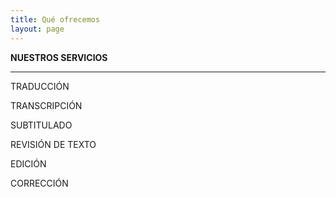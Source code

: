 ```yaml
---
title: Qué ofrecemos
layout: page
---
```


**NUESTROS SERVICIOS**

---

TRADUCCIÓN

TRANSCRIPCIÓN

SUBTITULADO

REVISIÓN DE TEXTO

EDICIÓN

CORRECCIÓN